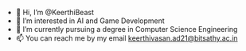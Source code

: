 - 👋 Hi, I’m @KeerthiBeast
- 👀 I’m interested in AI and Game Development
- 🌱 I’m currently pursuing a degree in Computer Science Engineering
- 📫 You can reach me by my email keerthivasan.ad21@bitsathy.ac.in

<!---
KeerthiBeast/KeerthiBeast is a ✨ special ✨ repository because its `README.md` (this file) appears on your GitHub profile.
You can click the Preview link to take a look at your changes.
--->
